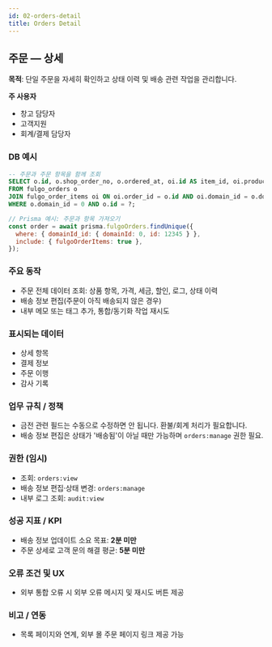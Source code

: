 ```yaml
---
id: 02-orders-detail
title: Orders Detail
---
```



## 주문 — 상세

**목적**: 단일 주문을 자세히 확인하고 상태 이력 및 배송 관련 작업을 관리합니다.

**주 사용자**

- 창고 담당자
- 고객지원
- 회계/결제 담당자

### DB 예시

```sql
-- 주문과 주문 항목을 함께 조회
SELECT o.id, o.shop_order_no, o.ordered_at, oi.id AS item_id, oi.product_name, oi.qty
FROM fulgo_orders o
JOIN fulgo_order_items oi ON oi.order_id = o.id AND oi.domain_id = o.domain_id
WHERE o.domain_id = 0 AND o.id = ?;
```

```javascript
// Prisma 예시: 주문과 항목 가져오기
const order = await prisma.fulgoOrders.findUnique({
  where: { domainId_id: { domainId: 0, id: 12345 } },
  include: { fulgoOrderItems: true },
});
```

### 주요 동작

- 주문 전체 데이터 조회: 상품 항목, 가격, 세금, 할인, 로그, 상태 이력
- 배송 정보 편집(주문이 아직 배송되지 않은 경우)
- 내부 메모 또는 태그 추가, 통합/동기화 작업 재시도

### 표시되는 데이터

- 상세 항목
- 결제 정보
- 주문 이행
- 감사 기록

### 업무 규칙 / 정책

- 금전 관련 필드는 수동으로 수정하면 안 됩니다. 환불/회계 처리가 필요합니다.
- 배송 정보 편집은 상태가 '배송됨'이 아닐 때만 가능하며 `orders:manage` 권한 필요.

### 권한 (임시)

- 조회: `orders:view`
- 배송 정보 편집·상태 변경: `orders:manage`
- 내부 로그 조회: `audit:view`

### 성공 지표 / KPI

- 배송 정보 업데이트 소요 목표: **2분 미만**
- 주문 상세로 고객 문의 해결 평균: **5분 미만**

### 오류 조건 및 UX

- 외부 통합 오류 시 외부 오류 메시지 및 재시도 버튼 제공

### 비고 / 연동

- 목록 페이지와 연계, 외부 몰 주문 페이지 링크 제공 가능

